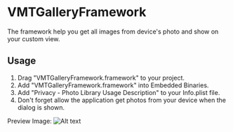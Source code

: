 # VMTGalleryFramework
The framework help you get all images from device's photo and show on your custom view.

## Usage
1. Drag "VMTGalleryFramework.framework" to your project.
2. Add "VMTGalleryFramework.framework" into Embedded Binaries.
3. Add "Privacy - Photo Library Usage Description" to your Info.plist file.
4. Don't forget allow the application get photos from your device when the dialog is shown.

Preview Image:
![Alt text](/../master/path/to/Demo.jpg?raw=true "Optional Title")

